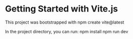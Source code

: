 # Getting Started with Vite.js
This project was bootstrapped with npm create vite@latest

In the project directory, you can run:
npm install
npm run dev
